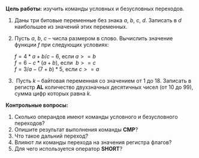**Цель работы:** изучить команды условных и безусловных переходов.
1. Даны три битовые переменные без знака $a$, $b$, $c$, $d$. Записать в $d$ наибольшее из значений этих переменных.
2. Пусть $a$, $b$, $c$ – числа размером в слово. Вычислить значение функции $f$ при следующих условиях:  
  
	$f=4*a+b/c-6$, если $a>=b$  
	$f=6-c*(a+b)$, если  $b>=c$  
	$f=3/a-(7+b)*5$, если $c>=a$  
3.  Пусть $k$ – байтовая переменная со значением от 1 до 18. Записать в регистр **AL** количество двухзначных десятичных чисел (от 10 до 99), сумма цифр которых равна $k$.
  
**Контрольные вопросы:**
1. Сколько операндов имеют команды условного и безусловного переходов?
2. Опишите результат выполнения команды **CMP**?
3. Что такое дальний переход?
4. Влияют ли команды перехода на значения регистра флагов?
5. Для чего используется оператор **SHORT**?